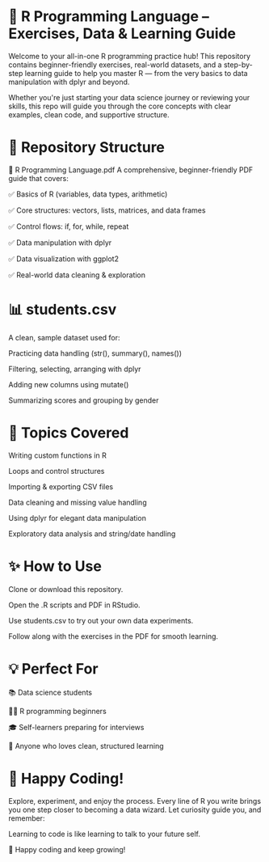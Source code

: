 # 📘 R Programming Language – Exercises, Data & Learning Guide
Welcome to your all-in-one R programming practice hub! This repository contains beginner-friendly exercises, real-world datasets, and a step-by-step learning guide to help you master R — from the very basics to data manipulation with dplyr and beyond.

Whether you're just starting your data science journey or reviewing your skills, this repo will guide you through the core concepts with clear examples, clean code, and supportive structure.

# 📂 Repository Structure
📄 R Programming Language.pdf
A comprehensive, beginner-friendly PDF guide that covers:

✅ Basics of R (variables, data types, arithmetic)

✅ Core structures: vectors, lists, matrices, and data frames

✅ Control flows: if, for, while, repeat

✅ Data manipulation with dplyr

✅ Data visualization with ggplot2

✅ Real-world data cleaning & exploration

# 📊 students.csv
A clean, sample dataset used for:

Practicing data handling (str(), summary(), names())

Filtering, selecting, arranging with dplyr

Adding new columns using mutate()

Summarizing scores and grouping by gender

# 🚀 Topics Covered
Writing custom functions in R

Loops and control structures

Importing & exporting CSV files

Data cleaning and missing value handling

Using dplyr for elegant data manipulation

Exploratory data analysis and string/date handling

# ✨ How to Use
Clone or download this repository.

Open the .R scripts and PDF in RStudio.

Use students.csv to try out your own data experiments.

Follow along with the exercises in the PDF for smooth learning.

# 💡 Perfect For
📚 Data science students

👨‍💻 R programming beginners

🎓 Self-learners preparing for interviews

🧠 Anyone who loves clean, structured learning

# 🎉 Happy Coding!
Explore, experiment, and enjoy the process. Every line of R you write brings you one step closer to becoming a data wizard.
Let curiosity guide you, and remember:

Learning to code is like learning to talk to your future self.

💙 Happy coding and keep growing!
